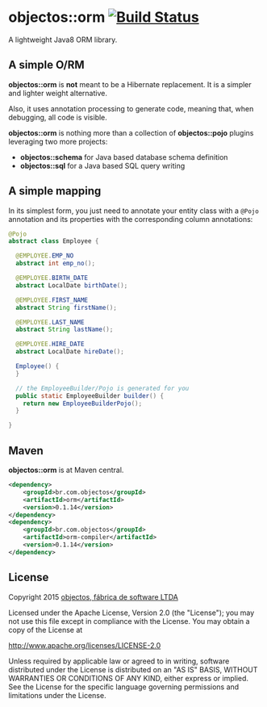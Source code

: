 # objectos::orm [![Build Status](https://travis-ci.org/objectos/orm.svg?branch=master)](https://travis-ci.org/objectos/orm)

A lightweight Java8 ORM library.

## A simple O/RM

__objectos::orm__ is __not__ meant to be a Hibernate replacement. 
It is a simpler and lighter weight alternative.

Also, it uses annotation processing to generate code, meaning that,
when debugging, all code is visible.

__objectos::orm__ is nothing more than a collection of 
__objectos::pojo__ plugins leveraging two more projects:

- __objectos::schema__ for Java based database schema definition
- __objectos::sql__ for a Java based SQL query writing

## A simple mapping

In its simplest form, you just need to annotate your entity class
with a `@Pojo` annotation and its properties with the corresponding
column annotations:

```java
@Pojo
abstract class Employee {

  @EMPLOYEE.EMP_NO
  abstract int emp_no();

  @EMPLOYEE.BIRTH_DATE
  abstract LocalDate birthDate();

  @EMPLOYEE.FIRST_NAME
  abstract String firstName();

  @EMPLOYEE.LAST_NAME
  abstract String lastName();

  @EMPLOYEE.HIRE_DATE
  abstract LocalDate hireDate();

  Employee() {
  }

  // the EmployeeBuilder/Pojo is generated for you 
  public static EmployeeBuilder builder() {
    return new EmployeeBuilderPojo();
  }

}
```

## Maven

__objectos::orm__ is at Maven central.

```xml
<dependency>
    <groupId>br.com.objectos</groupId>
    <artifactId>orm</artifactId>
    <version>0.1.14</version>
</dependency>
<dependency>
    <groupId>br.com.objectos</groupId>
    <artifactId>orm-compiler</artifactId>
    <version>0.1.14</version>
</dependency>
```

## License

Copyright 2015 [objectos, fábrica de software LTDA](http://www.objectos.com.br)

Licensed under the Apache License, Version 2.0 (the "License"); 
you may not use this file except in compliance with the License. 
You may obtain a copy of the License at

http://www.apache.org/licenses/LICENSE-2.0

Unless required by applicable law or agreed to in writing, 
software distributed under the License is distributed on an "AS IS" BASIS, 
WITHOUT WARRANTIES OR CONDITIONS OF ANY KIND, either express or implied. 
See the License for the specific language governing permissions 
and limitations under the License.

[autovalue]: https://github.com/google/auto/tree/master/value
[snap]: https://oss.sonatype.org/content/repositories/snapshots/br/com/objectos/pojo/